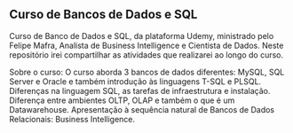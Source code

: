 ## Curso de Bancos de Dados e SQL

Curso de Banco de Dados e SQL, da plataforma Udemy, ministrado pelo Felipe Mafra, Analista de Business Intelligence e Cientista de Dados.
Neste repositório irei compartilhar as atividades que realizarei ao longo do curso.





Sobre o curso: O curso aborda 3 bancos de dados diferentes: MySQL, SQL Server e Oracle e também introdução às linguagens T-SQL e PLSQL. Diferenças na linguagem SQL, as tarefas de infraestrutura e instalação. Diferença entre ambientes OLTP, OLAP e também o que é um Datawarehouse. Apresentação à sequência natural de Bancos de Dados Relacionais: Business Intelligence.


